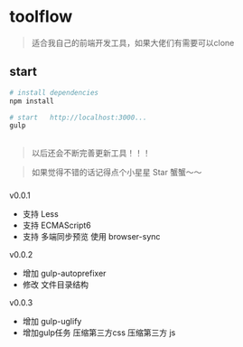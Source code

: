 # toolflow

> 适合我自己的前端开发工具，如果大佬们有需要可以clone

## start

``` bash
# install dependencies
npm install

# start   http://localhost:3000...
gulp

```

##

> 以后还会不断完善更新工具！！！

> 如果觉得不错的话记得点个小星星 Star 蟹蟹～～

###

v0.0.1
- 支持 Less
- 支持 ECMAScript6
- 支持 多端同步预览 使用 browser-sync

v0.0.2
- 增加 gulp-autoprefixer
- 修改 文件目录结构

v0.0.3
- 增加 gulp-uglify
- 增加gulp任务 压缩第三方css 压缩第三方 js
